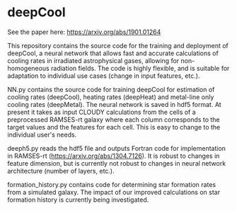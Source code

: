 # deepCool
See the paper here: https://arxiv.org/abs/1901.01264

This repository contains the source code for the training and deployment of deepCool, a neural network that allows fast and accurate calculations of cooling rates in irradiated astrophysical gases, allowing for non-homogeneous radiation fields. The code is highly flexible, and is suitable for adaptation to individual use cases (change in input features, etc.). 

NN.py contains the source code for training deepCool for estimation of cooling rates (deepCool), heating rates (deepHeat) and metal-line only cooling rates (deepMetal). The neural network is saved in hdf5 format. At present it takes as input CLOUDY calculations from the cells of a preprocessed RAMSES-rt galaxy where each column corresponds to the target values and the features for each cell. This is easy to change to the individual user's needs. 

deeph5.py reads the hdf5 file and outputs Fortran code for implementation in RAMSES-rt (https://arxiv.org/abs/1304.7126). It is robust to changes in feature dimension, but is currently not robust to changes in neural network architecture (number of layers, etc.). 

formation_history.py contains code for determining star formation rates from a simulated galaxy. The impact of our improved calculations on star formation history is currently being investigated.
